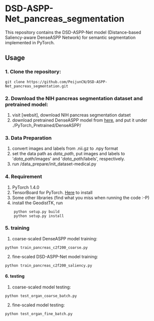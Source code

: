 # DSD-ASPP-Net_pancreas_segmentation
This repository contains the DSD-ASPP-Net model (Distance-based Saliency-aware DenseASPP Network) for semantic segmentation implemented in PyTorch.


## Usage

### 1.  **Clone the repository:**<br />

```
git clone https://github.com/PeijunCN/DSD-ASPP-Net_pancreas_segmentation.git
```


### 2. **Download the NIH pancreas segmentation dataset and pretrained model:**<br/>
1. visit [websit], download NIH pancreas segmentation datset
2. download pretrained DenseASPP model from [here](https://drive.google.com/file/d/1TmGJXB73Ep1YE8u227g8zLqZf6lEvmXS/view?usp=sharing), and put it under ./PyTorch_Pretrained/DenseASPP/
### 3. Data Preparation
1. convert images and labels from .nii.gz to .npy format
2. set the data path as *data_path*, put images and labels to '*data_path*/images' and '*data_path*/labels', respectively. 
3. run /data_prepare/init_dataset-medical.py

### 4. Requirement
1. PyTorch 1.4.0
2. TensorBoard for PyTorch. [Here](https://github.com/lanpa/tensorboard-pytorch)  to install
3. Some other libraries (find what you miss when running the code :-P)
4. install the GeodistTK, run
```
    python setup.py build
    python setup.py install 
```
### 5. training
1. coarse-scaled DenseASPP model training:
```
python train_pancreas_c2f200_coarse.py
```
2. fine-scaled DSD-ASPP-Net model training:
```
python train_pancreas_c2f200_saliency.py
```
#### 6. testing
1. coarse-scaled model testing:
```
python test_organ_coarse_batch.py
```
2. fine-scaled model testing:
```
python test_organ_fine_batch.py
``` 
